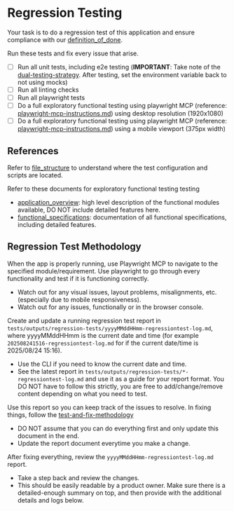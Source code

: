 # Regression Testing

Your task is to do a regression test of this application and ensure compliance with our [definition_of_done](/docs/specs/definition_of_done.md).

Run these tests and fix every issue that arise.

- [ ] Run all unit tests, including e2e testing (**IMPORTANT**: Take note of the [dual-testing-strategy](/docs/dual-strategy-testing.md). After testing, set the environment variable back to not using mocks)
- [ ] Run all linting checks
- [ ] Run all playwright tests
- [ ] Do a full exploratory functional testing using playwright MCP (reference: [playwright-mcp-instructions.md](./playwright-mcp-instructions.md)) using desktop resolution (1920x1080)
- [ ] Do a full exploratory functional testing using playwright MCP (reference: [playwright-mcp-instructions.md](./playwright-mcp-instructions.md)) using a mobile viewport (375px width)

## References

Refer to [file_structure](/docs/file_structure.md) to understand where the test configuration and scripts are located.

Refer to these documents for exploratory functional testing testing

- [application_overview](/docs/specs/application_overview.md): high level description of the functional modules available, DO NOT include detailed features here.
- [functional_specifications](/docs/specs/functional_specifications.md): documentation of all functional specifications, including detailed features.

## Regression Test Methodology

When the app is properly running, use Playwright MCP to navigate to the specified module/requirement. Use playwright to go through every functionality and test if it is functioning correctly.

- Watch out for any visual issues, layout problems, misalignments, etc. (especially due to mobile responsiveness).
- Watch out for any issues, functionally or in the browser console.

Create and update a running regression test report in `tests/outputs/regression-tests/yyyyMMddHHmm-regressiontest-log.md`, where yyyyMMddHHmm is the current date and time (for example `202508241516-regressiontest-log.md` for if the current date/time is 2025/08/24 15:16).

- Use the CLI if you need to know the current date and time.
- See the latest report in `tests/outputs/regression-tests/*-regressiontest-log.md` and use it as a guide for your report format. You DO NOT have to follow this strictly, you are free to add/change/remove content depending on what you need to test.

Use this report so you can keep track of the issues to resolve. In fixing things, follow the [test-and-fix-methodology](./test-and-fix-methodology.md)

- DO NOT assume that you can do everything first and only update this document in the end.
- Update the report document everytime you make a change.

After fixing everything, review the `yyyyMMddHHmm-regressiontest-log.md` report.

- Take a step back and review the changes.
- This should be easily readable by a product owner. Make sure there is a detailed-enough summary on top, and then provide with the additional details and logs below.
